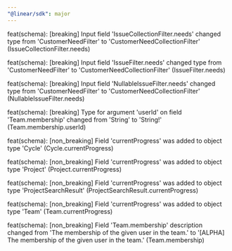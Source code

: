 ```yaml
---
"@linear/sdk": major
---
```



feat(schema): [breaking] Input field 'IssueCollectionFilter.needs' changed type from 'CustomerNeedFilter' to 'CustomerNeedCollectionFilter' (IssueCollectionFilter.needs)

feat(schema): [breaking] Input field 'IssueFilter.needs' changed type from 'CustomerNeedFilter' to 'CustomerNeedCollectionFilter' (IssueFilter.needs)

feat(schema): [breaking] Input field 'NullableIssueFilter.needs' changed type from 'CustomerNeedFilter' to 'CustomerNeedCollectionFilter' (NullableIssueFilter.needs)

feat(schema): [breaking] Type for argument 'userId' on field 'Team.membership' changed from 'String' to 'String!' (Team.membership.userId)

feat(schema): [non_breaking] Field 'currentProgress' was added to object type 'Cycle' (Cycle.currentProgress)

feat(schema): [non_breaking] Field 'currentProgress' was added to object type 'Project' (Project.currentProgress)

feat(schema): [non_breaking] Field 'currentProgress' was added to object type 'ProjectSearchResult' (ProjectSearchResult.currentProgress)

feat(schema): [non_breaking] Field 'currentProgress' was added to object type 'Team' (Team.currentProgress)

feat(schema): [non_breaking] Field 'Team.membership' description changed from 'The membership of the given user in the team.' to '[ALPHA] The membership of the given user in the team.' (Team.membership)
